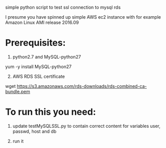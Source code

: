 simple python script to test ssl connection to mysql rds

I presume you have spinned up simple AWS ec2 instance with for example Amazon Linux AMI release 2016.09

# Prerequisites:
1. python2.7 and MySQL-python27

yum -y install MySQL-python27

2. AWS RDS SSL certificate 

wget https://s3.amazonaws.com/rds-downloads/rds-combined-ca-bundle.pem

# To run this you need:
1. update testMySQLSSL.py to contain correct content for variables user, passwd, host and db

2. run it
